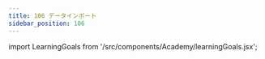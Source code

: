 ```yaml
---
title: 106 データインポート
sidebar_position: 106
---
```


import LearningGoals from '/src/components/Academy/learningGoals.jsx';

<LearningGoals unitName="data_import"/>
